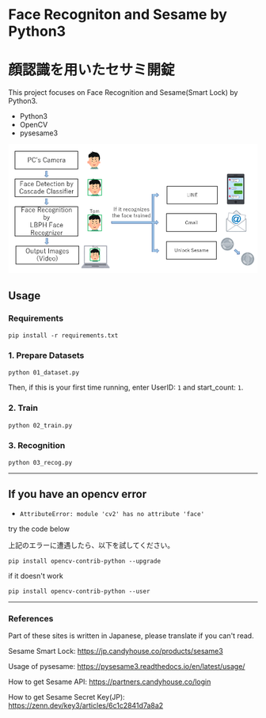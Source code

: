# Face Recogniton and Sesame by Python3
# 顔認識を用いたセサミ開錠

This project focuses on Face Recognition and Sesame(Smart Lock) by Python3.

- Python3
- OpenCV
- pysesame3

![Description about this system](images/description.png "description")

## Usage

### Requirements 
```
pip install -r requirements.txt
```

### 1. Prepare Datasets
```
python 01_dataset.py
```
Then, if this is your first time running, enter UserID: `1` and start_count: `1`.

### 2. Train
```
python 02_train.py
```

### 3. Recognition
```
python 03_recog.py
``` 
---
## If you have an opencv error
- ` AttributeError: module 'cv2' has no attribute 'face' `

try the code below

上記のエラーに遭遇したら、以下を試してください。

```
pip install opencv-contrib-python --upgrade
```
if it doesn't work
```
pip install opencv-contrib-python --user
```

---
### References
Part of these sites is written in Japanese, please translate if you can't read.

Sesame Smart Lock: https://jp.candyhouse.co/products/sesame3

Usage of pysesame: https://pysesame3.readthedocs.io/en/latest/usage/

How to get Sesame API: https://partners.candyhouse.co/login

How to get Sesame Secret Key(JP): https://zenn.dev/key3/articles/6c1c2841d7a8a2
